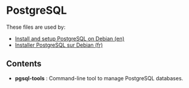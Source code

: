 PostgreSQL
==========

These files are used by:

* [Install and setup PostgreSQL on Debian (en)](http://howto.biapy.com/en/debian-gnu-linux/servers/databases/install-and-setup-postgresql-on-debian)
* [Installer PostgreSQL sur Debian (fr)](http://howto.biapy.com/fr/debian-gnu-linux/serveurs/bases-de-donnees/installer-postgresql-sur-debian/)

Contents
--------
* __pgsql-tools__ : Command-line tool to manage PostgreSQL databases.

